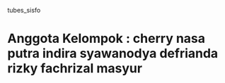 tubes_sisfo

Anggota Kelompok :
cherry nasa putra 
indira syawanodya 
defrianda rizky 
fachrizal masyur
===========
